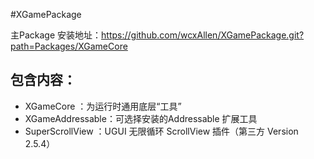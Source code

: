 #XGamePackage

主Package 安装地址：https://github.com/wcxAllen/XGamePackage.git?path=Packages/XGameCore

## 包含内容：

- XGameCore ：为运行时通用底层“工具”
- XGameAddressable：可选择安装的Addressable 扩展工具
- SuperScrollView ：UGUI 无限循环 ScrollView 插件（第三方 Version 2.5.4）

